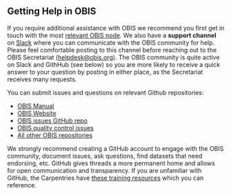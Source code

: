 ## Getting Help in OBIS

If you require additional assistance with OBIS we recommend you first get in touch with the most [relevant OBIS node](https://obis.org/contact/). We also have a **support channel** on [Slack](https://obishq.slack.com/archives/C014PTTKECW) where you can communicate with the OBIS community for help. Please feel comfortable posting to this channel before reaching out to the OBIS Secretariat (<helpdesk@obis.org>). The OBIS community is quite active on Slack and GithHub (see below) so you are more likely to receive a quick answer to your question by posting in either place, as the Secretariat receives many requests.

You can submit issues and questions on relevant Github repositories:

* [OBIS Manual](https://github.com/iobis/manual/issues)
* [OBIS Website](https://github.com/iobis/web)
* [OBIS issues GitHub repo](https://github.com/iobis/obis-issues)
* [OBIS quality control issues](https://github.com/iobis/obis-qc)
* [All other OBIS repositories](https://github.com/iobis)

We strongly recommend creating a GitHub account to engage with the OBIS community, document issues, ask questions, find datasets that need endorsing, etc. GitHub gives threads a more permanent home and allows for open communication and transparency. If you are unfamiliar with GitHub, the Carpentries have [these training resources](https://swcarpentry.github.io/git-novice/index.html) which you can reference.
